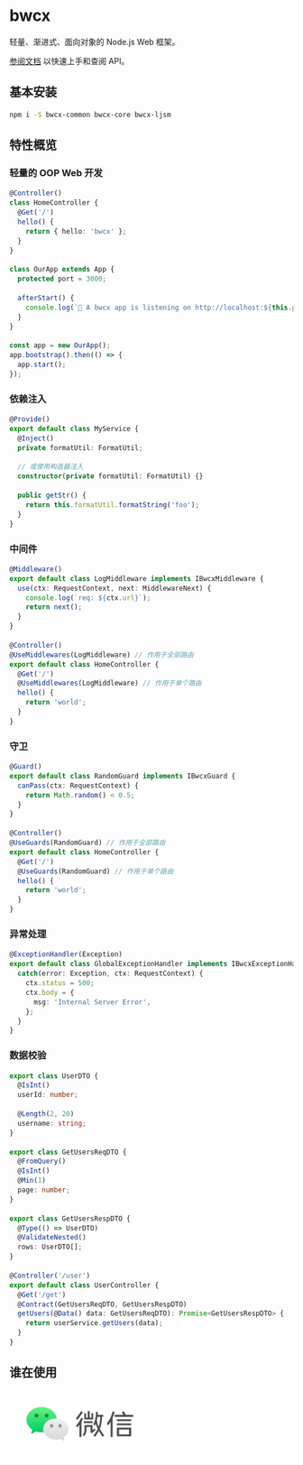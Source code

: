 # bwcx

轻量、渐进式、面向对象的 Node.js Web 框架。

[参阅文档](https://tit-frontend.github.io/bwcx/) 以快速上手和查阅 API。

## 基本安装

```sh
npm i -S bwcx-common bwcx-core bwcx-ljsm
```

## 特性概览

### 轻量的 OOP Web 开发

```typescript
@Controller()
class HomeController {
  @Get('/')
  hello() {
    return { hello: 'bwcx' };
  }
}

class OurApp extends App {
  protected port = 3000;

  afterStart() {
    console.log(`🚀 A bwcx app is listening on http://localhost:${this.port}`);
  }
}

const app = new OurApp();
app.bootstrap().then(() => {
  app.start();
});
```

### 依赖注入

```typescript
@Provide()
export default class MyService {
  @Inject()
  private formatUtil: FormatUtil;

  // 或使用构造器注入
  constructor(private formatUtil: FormatUtil) {}

  public getStr() {
    return this.formatUtil.formatString('foo');
  }
}
```

### 中间件

```typescript
@Middleware()
export default class LogMiddleware implements IBwcxMiddleware {
  use(ctx: RequestContext, next: MiddlewareNext) {
    console.log(`req: ${ctx.url}`);
    return next();
  }
}

@Controller()
@UseMiddlewares(LogMiddleware) // 作用于全部路由
export default class HomeController {
  @Get('/')
  @UseMiddlewares(LogMiddleware) // 作用于单个路由
  hello() {
    return 'world';
  }
}
```

### 守卫

```typescript
@Guard()
export default class RandomGuard implements IBwcxGuard {
  canPass(ctx: RequestContext) {
    return Math.random() < 0.5;
  }
}

@Controller()
@UseGuards(RandomGuard) // 作用于全部路由
export default class HomeController {
  @Get('/')
  @UseGuards(RandomGuard) // 作用于单个路由
  hello() {
    return 'world';
  }
}
```

### 异常处理

```typescript
@ExceptionHandler(Exception)
export default class GlobalExceptionHandler implements IBwcxExceptionHandler {
  catch(error: Exception, ctx: RequestContext) {
    ctx.status = 500;
    ctx.body = {
      msg: 'Internal Server Error',
    };
  }
}
```

### 数据校验

```typescript
export class UserDTO {
  @IsInt()
  userId: number;

  @Length(2, 20)
  username: string;
}

export class GetUsersReqDTO {
  @FromQuery()
  @IsInt()
  @Min(1)
  page: number;
}

export class GetUsersRespDTO {
  @Type(() => UserDTO)
  @ValidateNested()
  rows: UserDTO[];
}

@Controller('/user')
export default class UserController {
  @Get('/get')
  @Contract(GetUsersReqDTO, GetUsersRespDTO)
  getUsers(@Data() data: GetUsersReqDTO): Promise<GetUsersRespDTO> {
    return userService.getUsers(data);
  }
}
```

## 谁在使用

<img src="./assets/logo-WeChat.png" style="width: 250px" alt="logo-wechat" />
